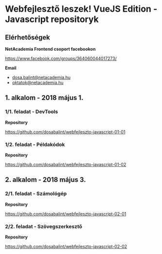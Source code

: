# Webfejlesztő leszek! VueJS Edition - Javascript repositoryk

## Elérhetőségek

**NetAcademia Frontend csoport facebookon**

https://www.facebook.com/groups/364060044017273/

**Email**
* dosa.balint@netacademia.hu
* oktatok@netacademia.hu

## 1. alkalom - 2018 május 1.

### 1/1. feladat - DevTools

**Repository**

https://github.com/dosabalint/webfejleszto-javascript-01-01

### 1/2. feladat - Példakódok

**Repository**

https://github.com/dosabalint/webfejleszto-javascript-01-02

## 2. alkalom - 2018 május 3.

### 2/1. feladat - Számológép

**Repository**

https://github.com/dosabalint/webfejleszto-javascript-02-01

### 2/2. feladat - Szövegszerkesztő

**Repository**

https://github.com/dosabalint/webfejleszto-javascript-02-02




